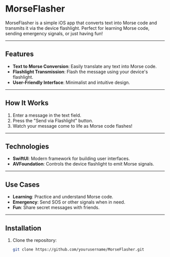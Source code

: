 
# MorseFlasher

MorseFlasher is a simple iOS app that converts text into Morse code and transmits it via the device flashlight. Perfect for learning Morse code, sending emergency signals, or just having fun!

---

## Features

- **Text to Morse Conversion**: Easily translate any text into Morse code.
- **Flashlight Transmission**: Flash the message using your device's flashlight.
- **User-Friendly Interface**: Minimalist and intuitive design.

---

## How It Works

1. Enter a message in the text field.
2. Press the "Send via Flashlight" button.
3. Watch your message come to life as Morse code flashes!

---

## Technologies

- **SwiftUI**: Modern framework for building user interfaces.
- **AVFoundation**: Controls the device flashlight to emit Morse signals.

---

## Use Cases

- **Learning**: Practice and understand Morse code.
- **Emergency**: Send SOS or other signals when in need.
- **Fun**: Share secret messages with friends.

---

## Installation

1. Clone the repository:
   ```bash
   git clone https://github.com/yourusername/MorseFlasher.git
